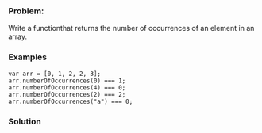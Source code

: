### Problem:
<p>Write a functionthat returns the number of occurrences of an element in an array.</p>
<h3 id="examples">Examples</h3>
<pre><code class="language-javascript"><span class="hljs-keyword">var</span> arr = [<span class="hljs-number">0</span>, <span class="hljs-number">1</span>, <span class="hljs-number">2</span>, <span class="hljs-number">2</span>, <span class="hljs-number">3</span>];
arr.numberOfOccurrences(<span class="hljs-number">0</span>) === <span class="hljs-number">1</span>;
arr.numberOfOccurrences(<span class="hljs-number">4</span>) === <span class="hljs-number">0</span>;
arr.numberOfOccurrences(<span class="hljs-number">2</span>) === <span class="hljs-number">2</span>;
arr.numberOfOccurrences(<span class="hljs-string">&quot;a&quot;</span>) === <span class="hljs-number">0</span>;</code></pre>
<pre style="display: none;"><code class="language-haskell"><span class="hljs-title">let</span> sample = [<span class="hljs-number">0</span>, <span class="hljs-number">1</span>, <span class="hljs-number">2</span>, <span class="hljs-number">2</span>, <span class="hljs-number">3</span>]
<span class="hljs-title">numberOfOccurrences</span> <span class="hljs-number">0</span> sample `shouldBe` <span class="hljs-number">1</span>
<span class="hljs-title">numberOfOccurrences</span> <span class="hljs-number">4</span> sample `shouldBe` <span class="hljs-number">0</span>
<span class="hljs-title">numberOfOccurrences</span> <span class="hljs-number">2</span> sample `shouldBe` <span class="hljs-number">2</span></code></pre>
<pre style="display: none;"><code class="language-python">sample = [<span class="hljs-number">0</span>, <span class="hljs-number">1</span>, <span class="hljs-number">2</span>, <span class="hljs-number">2</span>, <span class="hljs-number">3</span>]
number_of_occurrences(<span class="hljs-number">0</span>, sample) == <span class="hljs-number">1</span>
number_of_occurrences(<span class="hljs-number">4</span>, sample) == <span class="hljs-number">0</span>
number_of_occurrences(<span class="hljs-number">2</span>, sample) == <span class="hljs-number">2</span>
number_of_occurrences(<span class="hljs-number">3</span>, sample) == <span class="hljs-number">1</span></code></pre>
<pre style="display: none;"><code class="language-csharp"><span class="hljs-keyword">var</span> sample = { <span class="hljs-number">1</span>, <span class="hljs-number">0</span>, <span class="hljs-number">2</span>, <span class="hljs-number">2</span>, <span class="hljs-number">3</span> };
NumberOfOccurrences(<span class="hljs-number">0</span>, sample) == <span class="hljs-number">1</span>;
NumberOfOccurrences(<span class="hljs-number">4</span>, sample) == <span class="hljs-number">0</span>;
NumberOfOccurrences(<span class="hljs-number">2</span>, sample) == <span class="hljs-number">2</span>;
NumberOfOccurrences(<span class="hljs-number">3</span>, sample) == <span class="hljs-number">1</span>;</code></pre>

### Solution